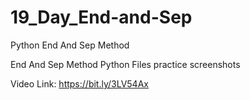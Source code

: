 # 19_Day_End-and-Sep
Python End And Sep Method

End And Sep Method Python Files
practice screenshots

Video Link: https://bit.ly/3LV54Ax

